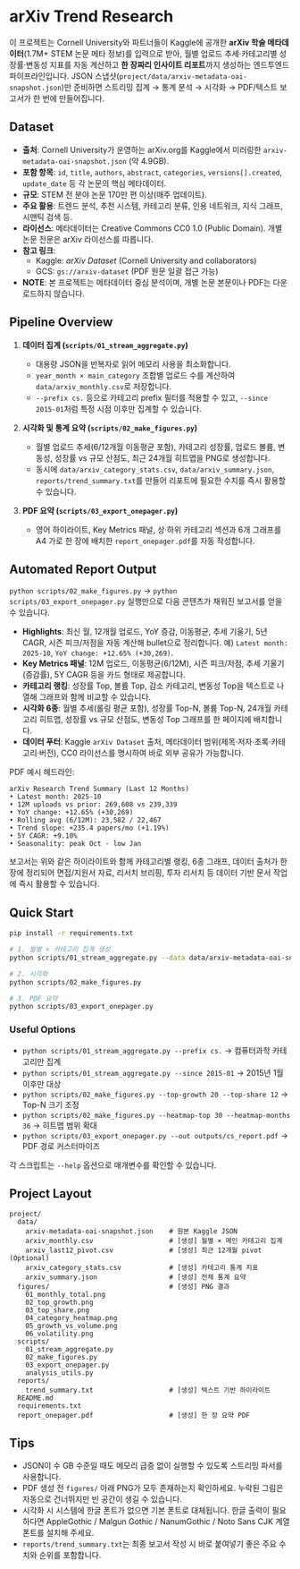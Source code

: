 # arXiv Trend Research

이 프로젝트는 Cornell University와 파트너들이 Kaggle에 공개한 **arXiv 학술 메타데이터**(1.7M+ STEM 논문 메타 정보)를 입력으로 받아, 월별 업로드 추세·카테고리별 성장률·변동성 지표를 자동 계산하고 **한 장짜리 인사이트 리포트**까지 생성하는 엔드투엔드 파이프라인입니다. JSON 스냅샷(`project/data/arxiv-metadata-oai-snapshot.json`)만 준비하면 스트리밍 집계 → 통계 분석 → 시각화 → PDF/텍스트 보고서가 한 번에 만들어집니다.

## Dataset

- **출처**: Cornell University가 운영하는 arXiv.org를 Kaggle에서 미러링한 `arxiv-metadata-oai-snapshot.json` (약 4.9GB).  
- **포함 항목**: `id`, `title`, `authors`, `abstract`, `categories`, `versions[].created`, `update_date` 등 각 논문의 핵심 메타데이터.  
- **규모**: STEM 전 분야 논문 170만 편 이상(매주 업데이트).  
- **주요 활용**: 트렌드 분석, 추천 시스템, 카테고리 분류, 인용 네트워크, 지식 그래프, 시맨틱 검색 등.  
- **라이선스**: 메타데이터는 Creative Commons CC0 1.0 (Public Domain). 개별 논문 전문은 arXiv 라이선스를 따릅니다.  
- **참고 링크**:  
  - Kaggle: *arXiv Dataset* (Cornell University and collaborators)  
  - GCS: `gs://arxiv-dataset` (PDF 원문 일괄 접근 가능)  
- **NOTE**: 본 프로젝트는 메타데이터 중심 분석이며, 개별 논문 본문이나 PDF는 다운로드하지 않습니다.

## Pipeline Overview

1. **데이터 집계 (`scripts/01_stream_aggregate.py`)**  
   - 대용량 JSON을 반복자로 읽어 메모리 사용을 최소화합니다.  
   - `year_month × main_category` 조합별 업로드 수를 계산하여 `data/arxiv_monthly.csv`로 저장합니다.  
   - `--prefix cs.` 등으로 카테고리 prefix 필터를 적용할 수 있고, `--since 2015-01`처럼 특정 시점 이후만 집계할 수 있습니다.

2. **시각화 및 통계 요약 (`scripts/02_make_figures.py`)**  
   - 월별 업로드 추세(6/12개월 이동평균 포함), 카테고리 성장률, 업로드 볼륨, 변동성, 성장률 vs 규모 산점도, 최근 24개월 히트맵을 PNG로 생성합니다.  
   - 동시에 `data/arxiv_category_stats.csv`, `data/arxiv_summary.json`, `reports/trend_summary.txt`를 만들어 리포트에 필요한 수치를 즉시 활용할 수 있습니다.

3. **PDF 요약 (`scripts/03_export_onepager.py`)**  
   - 영어 하이라이트, Key Metrics 패널, 상·하위 카테고리 섹션과 6개 그래프를 A4 가로 한 장에 배치한 `report_onepager.pdf`를 자동 작성합니다.

## Automated Report Output

`python scripts/02_make_figures.py` → `python scripts/03_export_onepager.py` 실행만으로 다음 콘텐츠가 채워진 보고서를 얻을 수 있습니다.

- **Highlights**: 최신 월, 12개월 업로드, YoY 증감, 이동평균, 추세 기울기, 5년 CAGR, 시즌 피크/저점을 자동 계산해 bullet으로 정리합니다. 예) `Latest month: 2025-10`, `YoY change: +12.65% (+30,269)`.
- **Key Metrics 패널**: 12M 업로드, 이동평균(6/12M), 시즌 피크/저점, 추세 기울기(증감률), 5Y CAGR 등을 카드 형태로 제공합니다.
- **카테고리 랭킹**: 성장률 Top, 볼륨 Top, 감소 카테고리, 변동성 Top을 텍스트로 나열해 그래프와 함께 비교할 수 있습니다.
- **시각화 6종**: 월별 추세(롤링 평균 포함), 성장률 Top-N, 볼륨 Top-N, 24개월 카테고리 히트맵, 성장률 vs 규모 산점도, 변동성 Top 그래프를 한 페이지에 배치합니다.
- **데이터 푸터**: Kaggle `arXiv Dataset` 출처, 메타데이터 범위(제목·저자·초록·카테고리·버전), CC0 라이선스를 명시하여 바로 외부 공유가 가능합니다.

PDF 예시 헤드라인:

```
arXiv Research Trend Summary (Last 12 Months)
• Latest month: 2025-10
• 12M uploads vs prior: 269,608 vs 239,339
• YoY change: +12.65% (+30,269)
• Rolling avg (6/12M): 23,582 / 22,467
• Trend slope: +235.4 papers/mo (+1.19%)
• 5Y CAGR: +9.10%
• Seasonality: peak Oct · low Jan
```

보고서는 위와 같은 하이라이트와 함께 카테고리별 랭킹, 6종 그래프, 데이터 출처가 한 장에 정리되어 면접/지원서 자료, 리서치 브리핑, 투자 리서치 등 데이터 기반 문서 작업에 즉시 활용할 수 있습니다.

## Quick Start

```bash
pip install -r requirements.txt

# 1. 월별 × 카테고리 집계 생성
python scripts/01_stream_aggregate.py --data data/arxiv-metadata-oai-snapshot.json

# 2. 시각화
python scripts/02_make_figures.py

# 3. PDF 요약
python scripts/03_export_onepager.py
```

### Useful Options

- `python scripts/01_stream_aggregate.py --prefix cs.` → 컴퓨터과학 카테고리만 집계  
- `python scripts/01_stream_aggregate.py --since 2015-01` → 2015년 1월 이후만 대상  
- `python scripts/02_make_figures.py --top-growth 20 --top-share 12` → Top-N 크기 조정  
- `python scripts/02_make_figures.py --heatmap-top 30 --heatmap-months 36` → 히트맵 범위 확대  
- `python scripts/03_export_onepager.py --out outputs/cs_report.pdf` → PDF 경로 커스터마이즈

각 스크립트는 `--help` 옵션으로 매개변수를 확인할 수 있습니다.

## Project Layout

```
project/
  data/
    arxiv-metadata-oai-snapshot.json    # 원본 Kaggle JSON
    arxiv_monthly.csv                   # [생성] 월별 × 메인 카테고리 집계
    arxiv_last12_pivot.csv              # [생성] 최근 12개월 pivot (Optional)
    arxiv_category_stats.csv            # [생성] 카테고리 통계 지표
    arxiv_summary.json                  # [생성] 전체 통계 요약
  figures/                              # [생성] PNG 결과
    01_monthly_total.png
    02_top_growth.png
    03_top_share.png
    04_category_heatmap.png
    05_growth_vs_volume.png
    06_volatility.png
  scripts/
    01_stream_aggregate.py
    02_make_figures.py
    03_export_onepager.py
    analysis_utils.py
  reports/
    trend_summary.txt                   # [생성] 텍스트 기반 하이라이트
  README.md
  requirements.txt
  report_onepager.pdf                   # [생성] 한 장 요약 PDF
```

## Tips

- JSON이 수 GB 수준일 때도 메모리 급증 없이 실행할 수 있도록 스트리밍 파서를 사용합니다.  
- PDF 생성 전 `figures/` 아래 PNG가 모두 존재하는지 확인하세요. 누락된 그림은 자동으로 건너뛰지만 빈 공간이 생길 수 있습니다.  
- 시각화 시 시스템에 한글 폰트가 없으면 기본 폰트로 대체됩니다. 한글 출력이 필요하다면 AppleGothic / Malgun Gothic / NanumGothic / Noto Sans CJK 계열 폰트를 설치해 주세요.  
- `reports/trend_summary.txt`는 최종 보고서 작성 시 바로 붙여넣기 좋은 주요 수치와 순위를 포함합니다.
